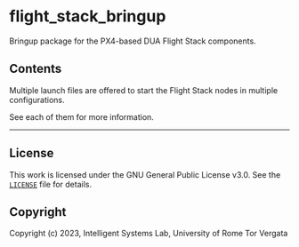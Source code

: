 # flight_stack_bringup

Bringup package for the PX4-based DUA Flight Stack components.

## Contents

Multiple launch files are offered to start the Flight Stack nodes in multiple configurations.

See each of them for more information.

---

## License

This work is licensed under the GNU General Public License v3.0. See the [`LICENSE`](LICENSE) file for details.

## Copyright

Copyright (c) 2023, Intelligent Systems Lab, University of Rome Tor Vergata
